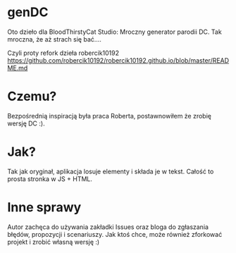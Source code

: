 # genDC
Oto dzieło dla BloodThirstyCat Studio:
Mroczny generator parodii DC.
Tak mroczna, że aż strach się bać....


Czyli proty refork dzieła robercik10192
https://github.com/robercik10192/robercik10192.github.io/blob/master/README.md

<h1>Czemu?</h1>
Bezpośrednią inspiracją była praca Roberta, postawnowiłem że zrobię wersję DC :).

<h1>Jak?</h1>
Tak jak oryginał, aplikacja losuje elementy i składa je w tekst. Całość to prosta stronka w JS + HTML.

<h1>Inne sprawy</h1>
Autor zachęca do używania zakładki Issues oraz bloga do zgłaszania błędów, propozycji i scenariuszy. 
Jak ktoś chce, może również zforkować projekt i zrobić własną wersję :)
